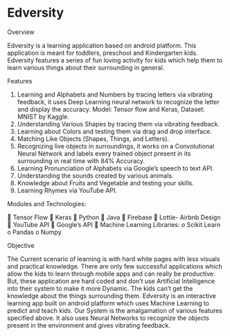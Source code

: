 # Edversity
Overview

Edversity is a learning application based on android platform. This application is meant for toddlers,
preschool and Kindergarten kids. Edversity features a series of fun loving activity for kids which help them
to learn various things about their surrounding in general.


Features

1) Learning and Alphabets and Numbers by tracing letters via vibrating feedback, it uses Deep Learning
neural network to recognize the letter and display the accuracy.
Model: Tensor flow and Keras, Dataset: MNIST by Kaggle.
2) Understanding Various Shapes by tracing them via vibrating feedback.
3) Learning about Colors and testing them via drag and drop interface.
4) Matching Like Objects (Shapes, Things, and Letters).
5) Recognizing live objects in surroundings, it works on a Convolutional Neural Network and labels every
trained object present in its surrounding in real time with 84% Accuracy.
6) Learning Pronunciation of Alphabets via Google’s speech to text API.
7) Understanding the sounds created by various animals.
8) Knowledge about Fruits and Vegetable and testing your skills.
9) Learning Rhymes via YouTube API.


Modules and Technologies:

 Tensor Flow
 Keras
 Python
 Java
 Firebase
 Lottie- Airbnb Design
 YouTube API
 Google’s API
 Machine Learning Libraries:
o Scikit Learn
o Pandas
o Numpy


Objective

The Current scenario of learning is with hard white pages with less visuals and practical knowledge. There
are only few successful applications which allow the kids to learn through mobile apps and can really be
productive. But, these application are hard coded and don’t use Artificial Intelligence into their system to
make it more Dynamic. The kids can’t get the knowledge about the things surrounding them. Edversity is
an interactive learning app built on android platform which uses Machine Learning to predict and teach
kids. Our System is the amalgamation of various features specified above. It also uses Neural Networks to
recognize the objects present in the environment and gives vibrating feedback.
